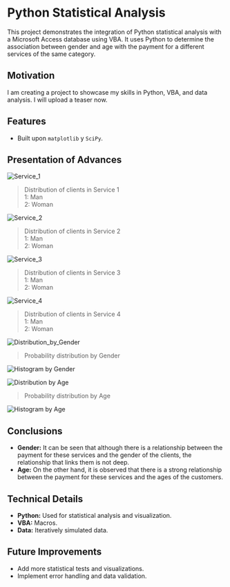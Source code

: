 # Python Statistical Analysis

This project demonstrates the integration of Python statistical analysis with a Microsoft Access database using VBA. It uses Python to determine the association between gender and age with the payment for a different services of the same category.

## Motivation

I am creating a project to showcase my skills in Python, VBA, and data analysis. I will upload a teaser now.

## Features

* Built upon `matplotlib` y `SciPy`.

## Presentation of Advances


![Service_1](https://firebasestorage.googleapis.com/v0/b/dexterprojectid.appspot.com/o/clientes%2F0.Figure_seguro1.png?alt=media&token=04a73cab-2090-4138-a863-f4212e59f0ce)
> Distribution of clients in Service 1  
> 1: Man  
> 2: Woman

![Service_2](https://firebasestorage.googleapis.com/v0/b/dexterprojectid.appspot.com/o/clientes%2F0.Figure_seguro2.png?alt=media&token=a16ef401-7651-47c7-8722-1af125b6188f)
> Distribution of clients in Service 2  
> 1: Man  
> 2: Woman

![Service_3](https://firebasestorage.googleapis.com/v0/b/dexterprojectid.appspot.com/o/clientes%2F0.Figure_seguro3.png?alt=media&token=993dbe80-789c-4134-90dc-5380b88aa7ee)
> Distribution of clients in Service 3  
> 1: Man  
> 2: Woman

![Service_4](https://firebasestorage.googleapis.com/v0/b/dexterprojectid.appspot.com/o/clientes%2F0.Figure_seguro4.png?alt=media&token=18efde2b-9dfc-41e4-bedc-2d7fc2408fe5)
> Distribution of clients in Service 4  
> 1: Man  
> 2: Woman

![Distribution_by_Gender](https://res.cloudinary.com/drhihmjdo/image/upload/v1729261026/rhivkgzbbfwxffy1eqwk.png)
> Probability distribution by Gender

![Histogram by Gender](https://res.cloudinary.com/drhihmjdo/image/upload/v1729261224/n4cubfpmrdgoozkjxbtj.png)
>  

![Distribution by Age](https://res.cloudinary.com/drhihmjdo/image/upload/v1729261448/zzwnwnr3mu1ylp7kzyjj.png)
> Probability distribution by Age

![Histogram by Age](https://res.cloudinary.com/drhihmjdo/image/upload/v1729261275/gc5uet8la74vtgad8t1t.png)
>  

## Conclusions

* **Gender:** It can be seen that although there is a relationship between the payment for these services and the gender of the clients, the relationship that links them is not deep.
* **Age:** On the other hand, it is observed that there is a strong relationship between the payment for these services and the ages of the customers.

## Technical Details

* **Python:** Used for statistical analysis and visualization.
* **VBA:** Macros.
* **Data:** Iteratively simulated data.

## Future Improvements

* Add more statistical tests and visualizations.
* Implement error handling and data validation.
